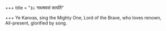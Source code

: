 +++
title = "३८ गाथश्रवसं सत्पतिं"

+++
Ye Kanvas, sing the Mighty One, Lord of the Brave, who loves renown,  
     All-present, glorified by song.
